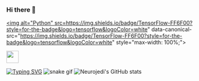 ### Hi there 👋

<!--
**Neurojedi/neurojedi** is a ✨ _special_ ✨ repository because its `README.md` (this file) appears on your GitHub profile.

Here are some ideas to get you started:

- 🔭 I’m currently working on ...
- 🌱 I’m currently learning ...
- 👯 I’m looking to collaborate on ...
- 🤔 I’m looking for help with ...
- 💬 Ask me about ...
- 📫 How to reach me: ...
- 😄 Pronouns: ...
- ⚡ Fun fact: ...
--> 

<a href="https://github.com/search?q=user%3ADenverCoder1+language%3Apython"><img alt="Python" src=https://img.shields.io/badge/TensorFlow-FF6F00?style=for-the-badge&logo=tensorflow&logoColor=white" data-canonical-src="https://img.shields.io/badge/TensorFlow-FF6F00?style=for-the-badge&logo=tensorflow&logoColor=white" style="max-width: 100%;"></a>



<img height="32" width="32" src="https://cdn.jsdelivr.net/npm/simple-icons@v7/icons/tensorflow.svg" />

[![Typing SVG](https://readme-typing-svg.herokuapp.com?font=Kanit&size=25&pause=1000&width=435&lines=E+pur+si+muove+%F0%9F%8C%8E)](https://git.io/typing-svg)
![snake gif](https://github.com/neurojedi/neurojedi/blob/output/github-contribution-grid-snake.gif)
![Neurojedi's GitHub stats](https://github-readme-stats.vercel.app/api?username=neurojedi&show_icons=true&theme=dark)
